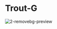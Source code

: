 # Trout-G

![2-removebg-preview](https://github.com/user-attachments/assets/6af9e73b-9569-42e2-a9f5-53852f3702ae)
